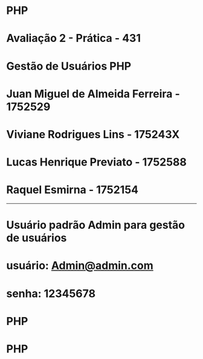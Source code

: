# PHP
#
#  Avaliação 2 - Prática - 431
#
# Gestão de Usuários PHP
#
# Juan Miguel de Almeida Ferreira - 1752529
# Viviane Rodrigues Lins - 175243X
# Lucas Henrique Previato - 1752588
# Raquel Esmirna - 1752154
----------------------
#
# Usuário padrão Admin para gestão de usuários
# usuário: Admin@admin.com
# senha: 12345678
#
#
# PHP
# PHP
